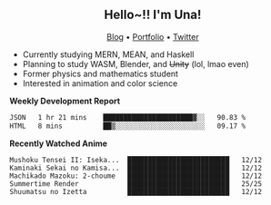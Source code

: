 <h2 align="center">
  Hello~!! I'm Una!
</h2>

<p align="center">
  <a href="https://anarchy.website/">Blog</a> &bull;
  <a href="https://una-ada.github.io/">Portfolio</a> &bull;
  <a href="https://twitter.com/xn__z7x">Twitter</a>
</p>

- Currently studying MERN, MEAN, and Haskell
- Planning to study WASM, Blender, and ~~Unity~~ (lol, lmao even)
- Former physics and mathematics student
- Interested in animation and color science

**Weekly Development Report**

<!--START_SECTION:waka-->

```txt
JSON   1 hr 21 mins    ██████████████████████▓░░   90.83 %
HTML   8 mins          ██▒░░░░░░░░░░░░░░░░░░░░░░   09.17 %
```

<!--END_SECTION:waka-->

**Recently Watched Anime**

<!-- RECENT-ANIME:START -->

    Mushoku Tensei II: Iseka...  █████████████████████████   12/12
    Kaminaki Sekai no Kamisa...  █████████████████████████   12/12
    Machikado Mazoku: 2-choume   █████████████████████████   12/12
    Summertime Render            █████████████████████████   25/25
    Shuumatsu no Izetta          █████████████████████████   12/12
<!-- RECENT-ANIME:END -->
